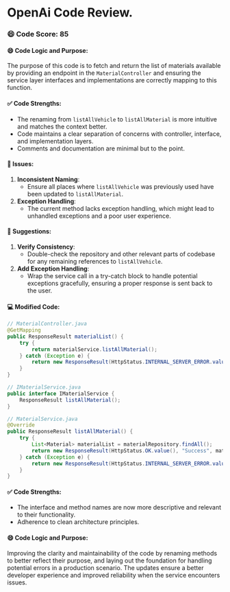 # OpenAi Code Review.
### 😄 Code Score: 85
#### 😄 Code Logic and Purpose:
The purpose of this code is to fetch and return the list of materials available by providing an endpoint in the `MaterialController` and ensuring the service layer interfaces and implementations are correctly mapping to this function.

#### ✅ Code Strengths:
- The renaming from `listAllVehicle` to `listAllMaterial` is more intuitive and matches the context better.
- Code maintains a clear separation of concerns with controller, interface, and implementation layers.
- Comments and documentation are minimal but to the point.

#### 🤔 Issues:
1. **Inconsistent Naming**:
   - Ensure all places where `listAllVehicle` was previously used have been updated to `listAllMaterial`.
2. **Exception Handling**:
   - The current method lacks exception handling, which might lead to unhandled exceptions and a poor user experience.

#### 🎯 Suggestions:
1. **Verify Consistency**:
   - Double-check the repository and other relevant parts of codebase for any remaining references to `listAllVehicle`.
2. **Add Exception Handling**:
   - Wrap the service call in a try-catch block to handle potential exceptions gracefully, ensuring a proper response is sent back to the user.

#### 💻 Modified Code:
```java
// MaterialController.java
@GetMapping
public ResponseResult materialList() {
    try {
        return materialService.listAllMaterial();
    } catch (Exception e) {
        return new ResponseResult(HttpStatus.INTERNAL_SERVER_ERROR.value(), "An error occurred while fetching materials.");
    }
}

// IMaterialService.java
public interface IMaterialService {
    ResponseResult listAllMaterial();
}

// MaterialService.java
@Override
public ResponseResult listAllMaterial() {
    try {
        List<Material> materialList = materialRepository.findAll();
        return new ResponseResult(HttpStatus.OK.value(), "Success", materialList);
    } catch (Exception e) {
        return new ResponseResult(HttpStatus.INTERNAL_SERVER_ERROR.value(), "An error occurred while fetching materials.");
    }
}
```

#### ✅ Code Strengths:
- The interface and method names are now more descriptive and relevant to their functionality.
- Adherence to clean architecture principles.

#### 😄 Code Logic and Purpose:
Improving the clarity and maintainability of the code by renaming methods to better reflect their purpose, and laying out the foundation for handling potential errors in a production scenario. The updates ensure a better developer experience and improved reliability when the service encounters issues.